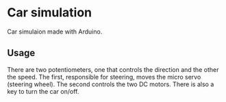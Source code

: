 # Car simulation
Car simulaion made with Arduino.

## Usage
There are two potentiometers, one that controls the direction and the other the speed. The first, responsible for steering, moves the micro servo (steering wheel). The second controls the two DC motors. There is also a key to turn the car on/off.
